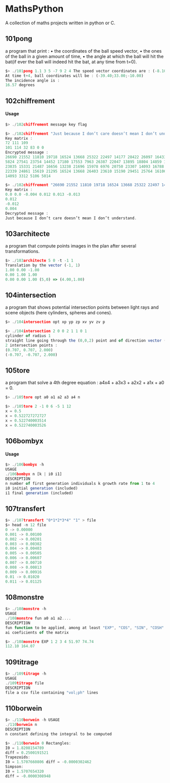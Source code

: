 # MathsPython
A collection of maths projects written in python or C.

## 101pong
a program that print :
• the coordinates of the ball speed vector,
• the ones of the ball in a given amount of time,
• the angle at which the ball will hit the bat(if ever the ball will indeed hit the bat, at any time from t=0).  
```javascript
$> ./101pong 1.1 3 5 -7 9 2 4 The speed vector coordinates are : (-8.10;6.00;-3.00)
At time t+4, ball coordinates will be : (-39.40;33.00;-10.00)
The incidence angle is :
16.57 degrees
```
## 102chiffrement
#### Usage
```javascript
$> ./102chiffrement message key flag
```
```javascript
$> ./102chiffrement "Just because I don’t care doesn’t mean I don’t understand." "Homer S" 0
Key matrix :
72 111 109
101 114 32 83 0 0
Encrypted message :
26690 21552 11810 19718 16524 13668 25322 22497 14177 28422 26097 16433 12333 11874
5824 27541 23754 14452 17180 17553 7963 26387 22047 13895 18804 14859 12033 27738
23835 15331 21487 16656 13238 21696 15978 6976 20750 23307 14093 16788 11751 8981
22339 24861 15619 21295 16524 13668 26403 23610 15190 29451 25764 16106 26394 23307
14093 3312 5106 5014
```
```javascript
$> ./102chiffrement "26690 21552 11810 19718 16524 13668 25322 22497 14177 28422 26097 16433 12333 11874 5824 27541 23754 14452 17180 17553 7963 26387 22047 13895 18804 14859 12033 27738 23835 15331 21487 16656 13238 21696 15978 6976 20750 23307 14093 16788 11751 8981 22339 24861 15619 21295 16524 13668 26403 23610 15190 29451 25764 16106 26394 23307 14093 3312 5106 5014" "Homer S" 1
Key matrix :
0.0 0.0 -0.004 0.012 0.013 -0.013
0.012
-0.012
0.004
Decrypted message :
Just because I don’t care doesn’t mean I don’t understand.
```
## 103architecte
a program that compute points images in the plan after several transformations.
```javascript
$> ./103architecte 5 0 -t -1 1
Translation by the vector (-1, 1)
1.00 0.00 -1.00
0.00 1.00 1.00
0.00 0.00 1.00 (5,0) => (4.00,1.00)
```
## 104intersection
a program that shows potential intersection points between light rays and scene objects (here cylinders, spheres and cones).
```javascript
$> ./104intersection opt xp yp zp xv yv zv p
```
```javascript
$> ./104intersection 2 0 0 2 1 1 0 1
cylinder of radius 1
straight line going through the (0,0,2) point and of direction vector (1,1,0)
2 intersection points :
(0.707, 0.707, 2.000)
(-0.707, -0.707, 2.000)
```
## 105tore
a program that solve a 4th degree equation : a4x4 + a3x3 + a2x2 + a1x + a0 = 0.
```javascript
$> ./105tore opt a0 a1 a2 a3 a4 n
```
```javascript
$> ./105tore 2 -1 0 6 -5 1 12
x = 0.5
x = 0.522727272727
x = 0.522740003514
x = 0.522740003526
```
## 106bombyx
#### Usage
```javascript
$> ./106bombyx -h 
USAGE
./106bombyx n [k | i0 i1]
DESCRIPTION
n number of first generation individuals k growth rate from 1 to 4
i0 initial generation (included)
i1 final generation (included)
```
## 107transfert
```javascript
$> ./107transfert "0*1*2*3*4" "1" > file
$> head -n 12 file
0 -> 0.00000
0.001 -> 0.00100
0.002 -> 0.00201
0.003 -> 0.00302
0.004 -> 0.00403
0.005 -> 0.00505
0.006 -> 0.00607
0.007 -> 0.00710
0.008 -> 0.00813
0.009 -> 0.00916
0.01 -> 0.01020
0.011 -> 0.01125
```
## 108monstre
```javascript
$> ./108monstre -h
USAGE
./108monstre fun a0 a1 a2....
DESCRIPTION
fun function to be applied, among at least "EXP", "COS", "SIN", "COSH" and "SINH"
ai coeficients of the matrix
```
```javascript
$> ./108monstre EXP 1 2 3 4 51.97 74.74
112.10 164.07
```

## 109titrage
```javascript
$> ./109titrage -h
USAGE
./109titrage file
DESCRIPTION
file a csv file containing "vol;ph" lines
```
## 110borwein
```javascript
$> ./110borwein -h USAGE
./110borwein n
DESCRIPTION
n constant defining the integral to be computed
```
```javascript
$> ./110borwein 0 Rectangles:
I0 = 1.8208154789
diff = 0.2500191521
Trapezoids:
I0 = 1.5707660806 diff = -0.0000302462
Simpson:
I0 = 1.5707654320
diff = -0.0000308948
```

